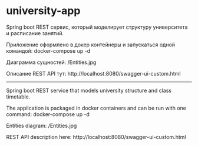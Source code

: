 # university-app

Spring boot REST сервис, который моделирует структуру университета и расписание занятий.

Приложение оформлено в докер контейнеры и запускаться одной командой:
	docker-compose up -d

Диаграмма сущностей: /Entities.jpg
	
Описание REST API тут:
http://localhost:8080/swagger-ui-custom.html


---------------------------------------------------------------------------------------------------------

Spring boot REST service that models university structure and class timetable.

The application is packaged in docker containers and can be run with one command:
docker-compose up -d

Entities diagram: /Entities.jpg

REST API description here:
http://localhost:8080/swagger-ui-custom.html
